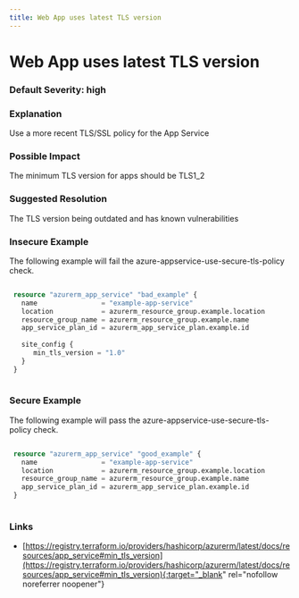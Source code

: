 ```yaml
---
title: Web App uses latest TLS version
---
```


# Web App uses latest TLS version

### Default Severity: <span class="severity high">high</span>

### Explanation

Use a more recent TLS/SSL policy for the App Service

### Possible Impact
The minimum TLS version for apps should be TLS1_2

### Suggested Resolution
The TLS version being outdated and has known vulnerabilities


### Insecure Example

The following example will fail the azure-appservice-use-secure-tls-policy check.
```terraform

 resource "azurerm_app_service" "bad_example" {
   name                = "example-app-service"
   location            = azurerm_resource_group.example.location
   resource_group_name = azurerm_resource_group.example.name
   app_service_plan_id = azurerm_app_service_plan.example.id
 
   site_config {
 	  min_tls_version = "1.0"
   }
 }
 
```



### Secure Example

The following example will pass the azure-appservice-use-secure-tls-policy check.
```terraform

 resource "azurerm_app_service" "good_example" {
   name                = "example-app-service"
   location            = azurerm_resource_group.example.location
   resource_group_name = azurerm_resource_group.example.name
   app_service_plan_id = azurerm_app_service_plan.example.id
 }
 
```



### Links


- [https://registry.terraform.io/providers/hashicorp/azurerm/latest/docs/resources/app_service#min_tls_version](https://registry.terraform.io/providers/hashicorp/azurerm/latest/docs/resources/app_service#min_tls_version){:target="_blank" rel="nofollow noreferrer noopener"}



